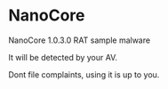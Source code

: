 # NanoCore
NanoCore 1.0.3.0 RAT sample malware

It will be detected by your AV.

Dont file complaints, using it is up to you.


